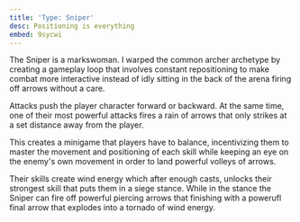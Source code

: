 ```yaml
---
title: 'Type: Sniper'
desc: Positioning is everything
embed: 9sycwi
---
```


The Sniper is a markswoman. I warped the common archer archetype by creating a gameplay
loop that involves constant repositioning to make combat more interactive instead of
idly sitting in the back of the arena firing off arrows without a care.

Attacks push the player character forward or backward. At the same time, one of their most
powerful attacks fires a rain of arrows that only strikes at a set distance away from the player.

This creates a minigame that players have to balance, incentivizing them to master the
movement and positioning of each skill while keeping an eye on the enemy's own movement
in order to land powerful volleys of arrows.

Their skills create wind energy which after enough casts, unlocks their strongest skill that puts
them in a siege stance. While in the stance the Sniper can fire off powerful piercing arrows that
finishing with a powerufl final arrow that explodes into a tornado of wind energy.